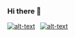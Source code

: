 ### Hi there 👋

[![alt-text](https://img.shields.io/badge/-linkedin-283e4a?style=flat&logo=linkedin&logoColor=white)](https://www.linkedin.com/in/sergey-bogdanov-a2b960182/)&nbsp;&nbsp;
[![alt-text](https://img.shields.io/badge/-telegram-grey?style=flat&logo=telegram&logoColor=white)](https://t.me/bogdanovsi)&nbsp;&nbsp;
